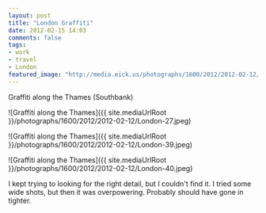 ```yaml
---
layout: post
title: "London Graffiti"
date: 2012-02-15 14:03
comments: false
tags:
- work
- travel
- London
featured_image: "http://media.eick.us/photographs/1600/2012/2012-02-12/London-27.jpeg"
---
```

Graffiti along the Thames (Southbank)

![Graffiti along the Thames]({{ site.mediaUrlRoot }}/photographs/1600/2012/2012-02-12/London-27.jpeg)


![Graffiti along the Thames]({{ site.mediaUrlRoot }}/photographs/1600/2012/2012-02-12/London-39.jpeg)


![Graffiti along the Thames]({{ site.mediaUrlRoot }}/photographs/1600/2012/2012-02-12/London-40.jpeg)


I kept trying to looking for the right detail, but I couldn't find it.  I tried some wide shots, but then it was overpowering.  Probably should have gone in tighter.
